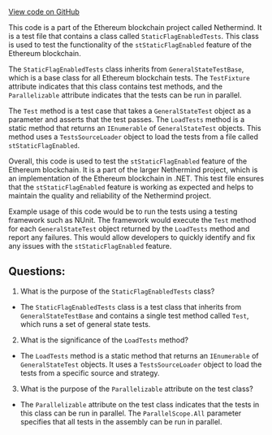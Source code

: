 [View code on GitHub](https://github.com/NethermindEth/nethermind/src/Nethermind/Ethereum.Blockchain.Test/StaticFlagEnabledTests.cs)

This code is a part of the Ethereum blockchain project called Nethermind. It is a test file that contains a class called `StaticFlagEnabledTests`. This class is used to test the functionality of the `stStaticFlagEnabled` feature of the Ethereum blockchain. 

The `StaticFlagEnabledTests` class inherits from `GeneralStateTestBase`, which is a base class for all Ethereum blockchain tests. The `TestFixture` attribute indicates that this class contains test methods, and the `Parallelizable` attribute indicates that the tests can be run in parallel. 

The `Test` method is a test case that takes a `GeneralStateTest` object as a parameter and asserts that the test passes. The `LoadTests` method is a static method that returns an `IEnumerable` of `GeneralStateTest` objects. This method uses a `TestsSourceLoader` object to load the tests from a file called `stStaticFlagEnabled`. 

Overall, this code is used to test the `stStaticFlagEnabled` feature of the Ethereum blockchain. It is a part of the larger Nethermind project, which is an implementation of the Ethereum blockchain in .NET. This test file ensures that the `stStaticFlagEnabled` feature is working as expected and helps to maintain the quality and reliability of the Nethermind project. 

Example usage of this code would be to run the tests using a testing framework such as NUnit. The framework would execute the `Test` method for each `GeneralStateTest` object returned by the `LoadTests` method and report any failures. This would allow developers to quickly identify and fix any issues with the `stStaticFlagEnabled` feature.
## Questions: 
 1. What is the purpose of the `StaticFlagEnabledTests` class?
- The `StaticFlagEnabledTests` class is a test class that inherits from `GeneralStateTestBase` and contains a single test method called `Test`, which runs a set of general state tests.

2. What is the significance of the `LoadTests` method?
- The `LoadTests` method is a static method that returns an `IEnumerable` of `GeneralStateTest` objects. It uses a `TestsSourceLoader` object to load the tests from a specific source and strategy.

3. What is the purpose of the `Parallelizable` attribute on the test class?
- The `Parallelizable` attribute on the test class indicates that the tests in this class can be run in parallel. The `ParallelScope.All` parameter specifies that all tests in the assembly can be run in parallel.